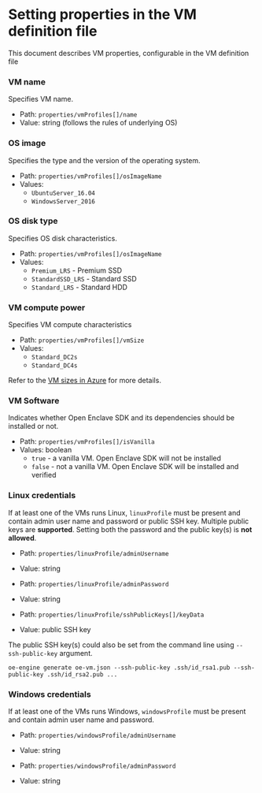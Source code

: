 # Setting properties in the VM definition file

This document describes VM properties, configurable in the VM definition file

### VM name
Specifies VM name.

* Path: `properties/vmProfiles[]/name`
* Value: string (follows the rules of underlying OS)

### OS image
Specifies the type and the version of the operating system.

* Path: `properties/vmProfiles[]/osImageName`
* Values:
    * `UbuntuServer_16.04`
    * `WindowsServer_2016`

### OS disk type
Specifies OS disk characteristics.

* Path: `properties/vmProfiles[]/osImageName`
* Values:
    * `Premium_LRS` - Premium SSD
    * `StandardSSD_LRS` - Standard SSD
    * `Standard_LRS` - Standard HDD

### VM compute power
Specifies VM compute characteristics

* Path: `properties/vmProfiles[]/vmSize`
* Values:
    * `Standard_DC2s`
    * `Standard_DC4s`

Refer to the [VM sizes in Azure](https://docs.microsoft.com/en-us/azure/virtual-machines/windows/sizes) for more details.

### VM Software
Indicates whether Open Enclave SDK and its dependencies should be installed or not.

* Path: `properties/vmProfiles[]/isVanilla`
* Values: boolean
    * `true` - a vanilla VM. Open Enclave SDK will not be installed
    * `false` - not a vanilla VM. Open Enclave SDK will be installed and verified

### Linux credentials
If at least one of the VMs runs Linux, `linuxProfile` must be present and contain admin user name and password or public SSH key.
Multiple public keys are **supported**.
Setting both the password and the public key(s) is **not allowed**.

* Path: `properties/linuxProfile/adminUsername`
* Value: string


* Path: `properties/linuxProfile/adminPassword`
* Value: string


* Path: `properties/linuxProfile/sshPublicKeys[]/keyData`
* Value: public SSH key

The public SSH key(s) could also be set from the command line using `--ssh-public-key` argument.
```
oe-engine generate oe-vm.json --ssh-public-key .ssh/id_rsa1.pub --ssh-public-key .ssh/id_rsa2.pub ...
```

### Windows credentials
If at least one of the VMs runs Windows, `windowsProfile` must be present and contain admin user name and password.

* Path: `properties/windowsProfile/adminUsername`
* Value: string


* Path: `properties/windowsProfile/adminPassword`
* Value: string
